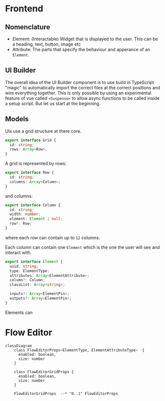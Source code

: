 # Frontend

## Nomenclature

- Element: (Interactable) Widget that is displayed to the user. This can be a heading, text, button, image etc
- Attribute: The parts that specify the behaviour and apperance of an `Element`.

## UI Builder

The overall idea of the UI Builder component is to use build in TypeScript "magic" to automatically import the correct files at the correct positions and wire everything together.
This is only possible by using an experimental feature of vue called `<Suspense>` to allow async functions to be called inside a setup script. But let us start at the beginning.

## Models

UIs use a grid structure at there core.

```ts
export interface Grid {
  id: string;
  rows: Array<Row>;
}
```

A grid is represented by rows:

```ts
export interface Row {
  id: string;
  columns: Array<Column>;
}
```

and columns:

```ts
export interface Column {
  id: string;
  width: number;
  element: Element | null;
  row?: Row;
}
```

where each row can contain up to `12` columns.

Each column can contain one `Element` which is the one the user will see and interact with

```ts
export interface Element {
  uuid: string;
  type: ElementType;
  attributes: Array<ElementAttribute>;
  column?: Column;
  classList: Array<string>;

  inputs?: Array<ElementPin>;
  outputs?: Array<ElementPin>;
}
```

Elements can

# Flow Editor

```mermaid
classDiagram
    class FlowEditorProps~ElementType, ElementAttributeType~  {
      enabled: boolean,
      size: number
    }

    class FlowEditorGridProps {
      enabled: boolean,
      size: number
    }

    FlowEditorGridProps  --* "0..1" FlowEditorProps
```
